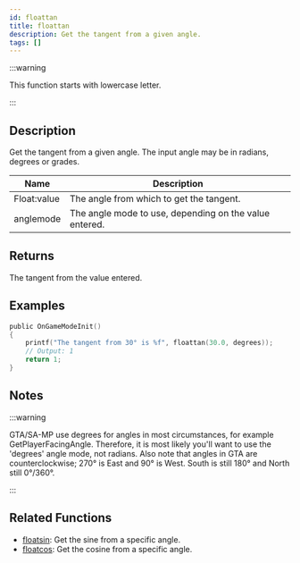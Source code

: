 ```yaml
---
id: floattan
title: floattan
description: Get the tangent from a given angle.
tags: []
---
```


:::warning

This function starts with lowercase letter.

:::

## Description

Get the tangent from a given angle. The input angle may be in radians, degrees or grades.

| Name        | Description                                            |
| ----------- | ------------------------------------------------------ |
| Float:value | The angle from which to get the tangent.               |
| anglemode   | The angle mode to use, depending on the value entered. |

## Returns

The tangent from the value entered.

## Examples

```c
public OnGameModeInit()
{
    printf("The tangent from 30° is %f", floattan(30.0, degrees));
    // Output: 1
    return 1;
}
```

## Notes

:::warning

GTA/SA-MP use degrees for angles in most circumstances, for example GetPlayerFacingAngle. Therefore, it is most likely you'll want to use the 'degrees' angle mode, not radians.
Also note that angles in GTA are counterclockwise; 270° is East and 90° is West. South is still 180° and North still 0°/360°.

:::

## Related Functions

- [floatsin](floatsin): Get the sine from a specific angle.
- [floatcos](floatcos): Get the cosine from a specific angle.
